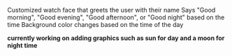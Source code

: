 Customized watch face that greets the user with their name
Says "Good morning", "Good evening", "Good afternoon", or "Good night" based on the time
Background color changes based on the time of the day

**currently working on adding graphics such as sun for day and a moon for night time**

